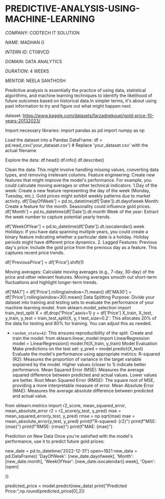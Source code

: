 # PREDICTIVE-ANALYSIS-USING-MACHINE-LEARNING

*COMPANY*: CODTECH IT SOLUTION

*NAME*: MADHAN G

*INTERN ID*: CT08VCD

*DOMAIN*: DATA ANALYTICS

*DURATION*: 4 WEEKS

*MENTOR*: NEELA SANTHOSH

Predictive analysis is essentially the practice of using data, statistical algorithms, and machine learning techniques to identify the likelihood of future outcomes based on historical data.In simpler terms, it's about using past information to try and figure out what might happen next.

dataset: https://www.kaggle.com/datasets/farzadnekouei/gold-price-10-years-20132023/

Import necessary libraries: 
import pandas as pd
import numpy as np


Load the dataset into a Pandas DataFrame: 
df = pd.read_csv('your_dataset.csv')  # Replace 'your_dataset.csv' with the actual filename

Explore the data: 
df.head()
df.info()
 df.describe()

Clean the data: This might involve handling missing values, converting data types, and removing irrelevant columns.
Feature engineering: Create new features that might improve the model's performance. For example, you could calculate moving averages or other technical indicators.
1.Day of the week: Create a new feature representing the day of the week (Monday, Tuesday, etc.). Gold prices might exhibit weekly patterns due to market activity. 
df['DayOfWeek'] = pd.to_datetime(df['Date']).dt.dayofweek
Month: Create a feature for the month. Seasonality could influence gold prices. 
df['Month'] = pd.to_datetime(df['Date']).dt.month
Week of the year: Extract the week number to capture potential yearly trends.
 
df['WeekOfYear'] = pd.to_datetime(df['Date']).dt.isocalendar().week
Holidays: If you have data spanning multiple years, you could create a binary feature indicating whether a particular date is a holiday. Holiday periods might have different price dynamics.
2. Lagged Features:
Previous day's price: Include the gold price from the previous day as a feature. This captures recent price trends.
 
df['PreviousPrice'] = df['Price'].shift(1)


Moving averages: Calculate moving averages (e.g., 7-day, 30-day) of the price and other relevant features. Moving averages smooth out short-term fluctuations and highlight longer-term trends.
 
df['MA7'] = df['Price'].rolling(window=7).mean()
df['MA30'] = df['Price'].rolling(window=30).mean()
 Data Splitting
Purpose: Divide your dataset into training and testing sets to evaluate the performance of your machine learning model. 
from sklearn.model_selection import train_test_split
    		X = df,drop(“Price”,aaxis=1) 
   		 y = df['Price'] 
   		 X_train, X_test, y_train, y_test = train_test_split(X, y, t
test_size=0.2`: This allocates 20% of the data for testing and 80% for training. You can adjust this as needed.
*   `random_state=42`: This ensures reproducibility of the split.
Create and train the model:
 	from sklearn.linear_model import LinearRegression  
 model = LinearRegression()
 model.fit(X_train, y_train)
Model Evaluation
Make predictions on the test set:
y_pred = model.predict(X_test)
Evaluate the model's performance using appropriate metrics:
R-squared (R2): Measures the proportion of variance in the target variable explained by the model. Higher values (closer to 1) indicate better performance.
Mean Squared Error (MSE): Measures the average squared difference between predicted and actual values. Lower values are better.
Root Mean Squared Error (RMSE): The square root of MSE, providing a more interpretable measure of error.
Mean Absolute Error (MAE): Measures the average absolute difference between predicted and actual value.
 
from sklearn.metrics import r2_score, mean_squared_error, mean_absolute_error
  		 r2 = r2_score(y_test, y_pred)
    		mse = mean_squared_error(y_test, y_pred)
    		rmse = np.sqrt(mse)
    		mae = mean_absolute_error(y_test, y_pred)
    		print(f"R-squared: {r2}")
   		 print(f"MSE: {mse}")
   		 print(f"RMSE: {rmse}")
   		 print(f"MAE: {mae}")



Prediction on New Data
Once you're satisfied with the model's performance, use it to predict future gold prices:
		
new_date = pd.to_datetime('2022-12-31')
open=1821
new_data = pd.DataFrame({
    'DayOfWeek': [new_date.dayofweek],
    'Month': [new_date.month],
    'WeekOfYear': [new_date.isocalendar().week],
    'Open': [open]

})

predicted_price = model.predict(new_data)
print("Predicted Price:",np.round(predicted_price[0],2))


